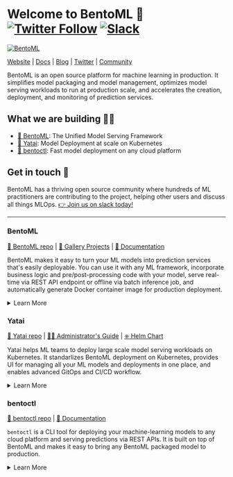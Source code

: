 # Welcome to BentoML 👋  [![Twitter Follow](https://img.shields.io/twitter/follow/bentomlai?style=social)](https://twitter.com/bentomlai) [![Slack](https://img.shields.io/badge/Slack-Join-4A154B?style=social)](https://l.linklyhq.com/l/ktO8)

[![BentoML](https://user-images.githubusercontent.com/489344/178160978-6e13a849-d16a-43b4-9ada-ef30f35922fa.png)](http://bentoml.com)

[Website](http://bentoml.com) | [Docs](https://docs.bentoml.org) | [Blog](https://modelserving.com) | [Twitter](https://twitter.com/bentomlai) | [Community](https://l.linklyhq.com/l/ktO8)

BentoML is an open source platform for machine learning in production. It simplifies model packaging and model management, optimizes model serving workloads to run at production scale, and accelerates the creation, deployment, and monitoring of prediction services.


## What we are building 👩‍🍳


- [🍱 BentoML](https://github.com/bentoml/BentoML): The Unified Model Serving Framework
- [🦄️ Yatai](https://github.com/bentoml/Yatai): Model Deployment at scale on Kubernetes
- [🚀 bentoctl](https://github.com/bentoml/bentoctl): Fast model deployment on any cloud platform


## Get in touch 💬

BentoML has a thriving open source community where hundreds of ML practitioners are contributing to the project, helping other users and discuss all things MLOps. [👉 Join us on slack today!](https://l.linklyhq.com/l/ktO8)

---

### BentoML

[🍱 BentoML repo](https://github.com/bentoml/BentoML) | [🎨 Gallery Projects](https://github.com/bentoml/gallery) | [📖 Documentation](http://docs.bentoml.org)

BentoML makes it easy to turn your ML models into prediction services that's easily deployable. You can use it with any ML framework, incorporate business logic and pre/post-processing code with your model, serve real-time via REST API endpoint or offline via batch inference job, and automatically generate Docker container image for production deployment.

<details>
  <summary>Learn More</summary>
  
  #### Key Features:

  * Support **multiple ML frameworks** including PyTorch, TensorFlow, Scikit-Learn, XGBoost, and [many more](https://docs.bentoml.org/en/latest/frameworks/index.html)
  * Support **Adaptive Batching** which dynamically group inference requets into small batches in real-time for better performance
  * Build inference graph composed from **multiple models** or functions, and **execute them in parallel**
  * **Automatic Docker image** can be generated for production deployment
  
  #### How it works:
  
  1. Use BentoML to save your trained model:
  ```python
  import bentoml
  bentoml.pytorch.save('mnist', trained_model)
  ```

  2. Create a ML Service:
  ```python
  # mnist_service.py
  import bentoml
  from bentoml.io import Image, NumpyNdarray
  
  mnist_runner = bentoml.pytorch.load_runner("mnist")

  svc = bentoml.Service("pytorch_mnist_demo", runners=[mnist_runner])

  @svc.api(input=Image(), output=NumpyNdarray(dtype="int64"))
  async def predict_image(f: PILImage) -> "np.ndarray[t.Any, np.dtype[t.Any]]":
    arr = np.array(f)/255.0
    arr = np.expand_dims(arr, 0).astype("float32")
    output_tensor = await mnist_runner.async_run(arr)
    return output_tensor.numpy()
  ```
  
  3. Run a model server locally to test out the API endpoint:
  ```bash
  bentoml serve mnist_service.py:svc --reload
  ```
  
  4. Checkout the [Quickstart Guide](https://l.linklyhq.com/l/ktIk) to learn more！
  
  
</details>


### Yatai

[🦄️ Yatai repo](https://github.com/bentoml/yatai) | [👩‍🚀 Administrator's Guide](https://github.com/bentoml/yatai/blob/main/docs/admin-guide.md) | [⎈ Helm Chart](https://github.com/bentoml/yatai-chart)

Yatai helps ML teams to deploy large scale model serving workloads on Kubernetes. It standarlizes BentoML deployment on Kubernetes,
provides UI for managing all your ML models and deployments in one place, and enables advanced GitOps and CI/CD workflow.

<details>
  <summary>Learn More</summary>
  
  #### Key Features:

  * **Deployment Automation** - deploy Bentos as auto-scaling API endpoints on Kubernetes and easily rollout new versions
  * **Bento Registry** - manage all your team's Bentos and Models, backed by cloud blob storage(S3, MinIO)
  * **Observability** - monitoring dashboard helping users to identify model performance issues
  * **CI/CD** - flexible APIs for integrating with your training and CI/CD pipelines
  
  <img width="785" alt="yatai-overview-page" src="https://user-images.githubusercontent.com/489344/151455964-4fe30eb7-f000-43cc-8a5f-807ee450b8b6.png">

  <details>
    <summary>See more product screenshots</summary>
    <img width="785" alt="yatai-deployment-creation" src="https://user-images.githubusercontent.com/489344/151456002-d4e9f84d-8a71-4bf9-bde7-f94a74abbf3f.png">
    <img width="785" alt="yatai-bento-repos" src="https://user-images.githubusercontent.com/489344/151456379-da255519-274d-41de-a1b9-a347be279230.png">
    <img width="785" alt="yatai-model-detail" src="https://user-images.githubusercontent.com/489344/151456021-360a6d6e-acb8-494b-9f6b-868ef9d13bce.png">
    <img width="785" alt="yatai-cluster-components" src="https://user-images.githubusercontent.com/489344/151456017-abf0c77a-ba8a-43e5-8949-901ef4a8074a.png">
    <img width="785" alt="yatai-deployment-details" src="https://user-images.githubusercontent.com/489344/151456024-151c275d-b33e-480e-be34-dadab5b01915.png">
    <img width="785" alt="yatai-activities" src="https://user-images.githubusercontent.com/489344/151456011-69c283bc-7382-4b30-bfbf-2686e2abdc0f.png">
  </details>
</details>

### bentoctl

[🚀 bentoctl repo](https://github.com/bentoml/bentoctl) | [📖 Documentation](https://github.com/bentoml/bentoctl/blob/main/docs/introduction.md)

`bentoctl` is a CLI tool for deploying your machine-learning models to any cloud platform and serving predictions via REST APIs. 
It is built on top of BentoML and makes it easy to bring any BentoML packaged model to production.

<details>
  <summary>Learn More</summary>
    
  #### Supported platforms:
  
  * [AWS EC2](https://github.com/bentoml/aws-ec2-deploy)
  * [AWS Lambda](https://github.com/bentoml/aws-lambda-deploy)
  * [AWS SageMaker](https://github.com/bentoml/aws-sagemaker-deploy)
  * [Azure Functions](https://github.com/bentoml/azure-functions-deploy)
  * [Azure Container Instances](https://github.com/bentoml/azure-container-instances-deploy)
  * [Google Cloud Run](https://github.com/bentoml/google-cloud-run-deploy)
  * [Google Compute Engine](https://github.com/bentoml/google-compute-engine-deploy)
  * [Heroku](https://github.com/bentoml/heroku-deploy)
  * [Knative](https://github.com/bentoml/bentoctl/issues/79) (WIP)
  * Looking for **Kubernetes**? Try out [Yatai: Model deployment at scale on Kubernetes](https://github.com/bentoml/Yatai).
  * **Customize deploy target** by creating bentoctl plugin from the [deployment operator template](https://github.com/bentoml/bentoctl-operator-template).

</details>

